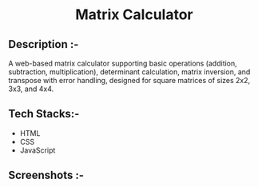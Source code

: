 # <p align="center">Matrix Calculator</p>

## Description :-

A web-based matrix calculator supporting basic operations (addition, subtraction, multiplication), determinant calculation, matrix inversion, and transpose with error handling, designed for square matrices of sizes 2x2, 3x3, and 4x4.

## Tech Stacks:-

- HTML
- CSS
- JavaScript

## Screenshots :-
